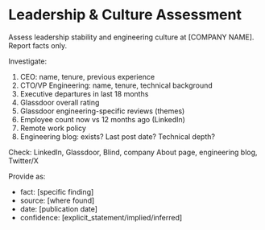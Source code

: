 # Leadership & Culture Assessment

Assess leadership stability and engineering culture at [COMPANY NAME]. Report facts only.

Investigate:
1. CEO: name, tenure, previous experience
2. CTO/VP Engineering: name, tenure, technical background
3. Executive departures in last 18 months
4. Glassdoor overall rating
5. Glassdoor engineering-specific reviews (themes)
6. Employee count now vs 12 months ago (LinkedIn)
7. Remote work policy
8. Engineering blog: exists? Last post date? Technical depth?

Check: LinkedIn, Glassdoor, Blind, company About page, engineering blog, Twitter/X

Provide as:
- fact: [specific finding]
- source: [where found]
- date: [publication date]
- confidence: [explicit_statement/implied/inferred]
